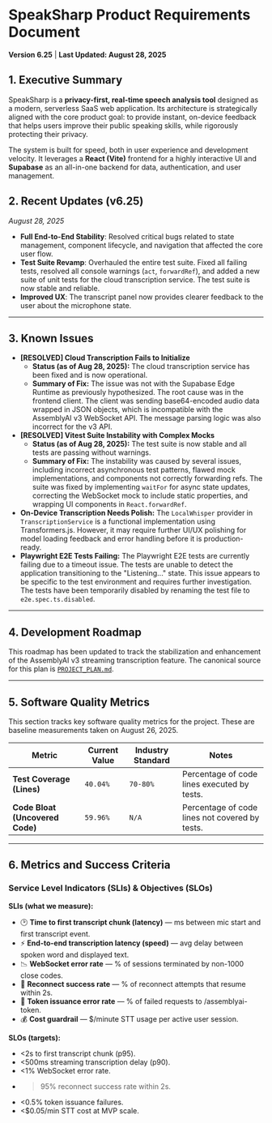 # SpeakSharp Product Requirements Document

**Version 6.25** | **Last Updated: August 28, 2025**

## 1. Executive Summary

SpeakSharp is a **privacy-first, real-time speech analysis tool** designed as a modern, serverless SaaS web application. Its architecture is strategically aligned with the core product goal: to provide instant, on-device feedback that helps users improve their public speaking skills, while rigorously protecting their privacy.

The system is built for speed, both in user experience and development velocity. It leverages a **React (Vite)** frontend for a highly interactive UI and **Supabase** as an all-in-one backend for data, authentication, and user management.


## 2. Recent Updates (v6.25)
*August 28, 2025*
- **Full End-to-End Stability**: Resolved critical bugs related to state management, component lifecycle, and navigation that affected the core user flow.
- **Test Suite Revamp**: Overhauled the entire test suite. Fixed all failing tests, resolved all console warnings (`act`, `forwardRef`), and added a new suite of unit tests for the cloud transcription service. The test suite is now stable and reliable.
- **Improved UX**: The transcript panel now provides clearer feedback to the user about the microphone state.

---

## 3. Known Issues
- **[RESOLVED] Cloud Transcription Fails to Initialize**
  - **Status (as of Aug 28, 2025):** The cloud transcription service has been fixed and is now operational.
  - **Summary of Fix:** The issue was not with the Supabase Edge Runtime as previously hypothesized. The root cause was in the frontend client. The client was sending base64-encoded audio data wrapped in JSON objects, which is incompatible with the AssemblyAI v3 WebSocket API. The message parsing logic was also incorrect for the v3 API.
- **[RESOLVED] Vitest Suite Instability with Complex Mocks**
  - **Status (as of Aug 28, 2025):** The test suite is now stable and all tests are passing without warnings.
  - **Summary of Fix:** The instability was caused by several issues, including incorrect asynchronous test patterns, flawed mock implementations, and components not correctly forwarding refs. The suite was fixed by implementing `waitFor` for async state updates, correcting the WebSocket mock to include static properties, and wrapping UI components in `React.forwardRef`.
- **On-Device Transcription Needs Polish:** The `LocalWhisper` provider in `TranscriptionService` is a functional implementation using Transformers.js. However, it may require further UI/UX polishing for model loading feedback and error handling before it is production-ready.
- **Playwright E2E Tests Failing:** The Playwright E2E tests are currently failing due to a timeout issue. The tests are unable to detect the application transitioning to the "Listening..." state. This issue appears to be specific to the test environment and requires further investigation. The tests have been temporarily disabled by renaming the test file to `e2e.spec.ts.disabled`.

---

## 4. Development Roadmap
This roadmap has been updated to track the stabilization and enhancement of the AssemblyAI v3 streaming transcription feature. The canonical source for this plan is [`PROJECT_PLAN.md`](./PROJECT_PLAN.md).

---

## 5. Software Quality Metrics

This section tracks key software quality metrics for the project. These are baseline measurements taken on August 26, 2025.

| Metric                        | Current Value | Industry Standard | Notes                                           |
| ----------------------------- | ------------- | ----------------- | ----------------------------------------------- |
| **Test Coverage (Lines)**     | `40.04%`      | `70-80%`          | Percentage of code lines executed by tests.     |
| **Code Bloat (Uncovered Code)** | `59.96%`      | `N/A`             | Percentage of code lines not covered by tests.  |

---

## 6. Metrics and Success Criteria

### Service Level Indicators (SLIs) & Objectives (SLOs)

**SLIs (what we measure):**

- 🕑 **Time to first transcript chunk (latency)** — ms between mic start and first transcript event.
- ⚡ **End-to-end transcription latency (speed)** — avg delay between spoken word and displayed text.
- 📉 **WebSocket error rate** — % of sessions terminated by non-1000 close codes.
- 🔄 **Reconnect success rate** — % of reconnect attempts that resume within 2s.
- 🔐 **Token issuance error rate** — % of failed requests to /assemblyai-token.
- 💰 **Cost guardrail** — $/minute STT usage per active user session.

**SLOs (targets):**

- <2s to first transcript chunk (p95).
- <500ms streaming transcription delay (p90).
- <1% WebSocket error rate.
- >95% reconnect success rate within 2s.
- <0.5% token issuance failures.
- <$0.05/min STT cost at MVP scale.
